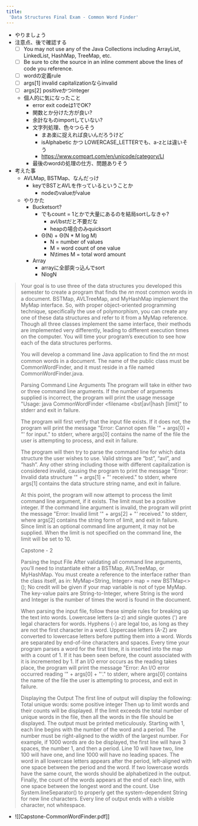 ```yaml
---
title:
 'Data Structures Final Exam - Common Word Finder'
---
```

- やりましょう
- 注意点、後で確認する
	- [ ] You may not use any of the Java Collections including ArrayList, LinkedList, HashMap, TreeMap, etc.
	- [ ] Be sure to cite the source in an inline comment above the lines of code you reference.
	- [ ] wordの定義rule
	- [ ] args[1] invalid capitalizationならinvalid
	- [ ] args[2] positiveかつinteger
	- 個人的に気になったこと
		- error exit codeは1でOK?
		- 関数とか分けた方が良い?
		- 余計なものimportしていない?
		- 文字列処理、色々つらそう
			- まあ楽に捉えれば良いんだろうけど
			- isAlphabetic かつ LOWERCASE_LETTERでも、a-zとは違いそう
			- https://www.compart.com/en/unicode/category/Ll
		- 最後のwordの処理の仕方、問題ありそう
- 考えた事
	- AVLMap, BSTMap、なんだっけ
		- keyでBSTとAVLを作っているということか
			- nodeのvalueがvalue
	- やりかた
		- Bucketsort?
			- でもcount = 1とかで大量にあるのを結局sortしなきゃ?
				- avl/bstだと不要だな
				- heapの場合のみquicksort
			- Θ(N) + Θ(N * M log M)
				- N = number of values
				- M = word count of one value
				- N\times M = total word amount
		- Array
			- arrayに全部突っ込んでsort
			- NlogN

> Your goal is to use three of the data structures you developed this semester to create a 
> program that finds the 𝑛𝑛 most common words in a document. BSTMap, AVLTreeMap, and 
> MyHashMap implement the MyMap interface. So, with proper object-oriented 
> programming technique, specifically the use of polymorphism, you can create any one of 
> these data structures and refer to it from a MyMap reference. Though all three classes 
> implement the same interface, their methods are implemented very differently, leading to 
> different execution times on the computer. You will time your program’s execution to see 
> how each of the data structures performs. 
> 
>  
> You will develop a command line Java application to find the 𝑛𝑛 most common words in a 
> document. The name of the public class must be CommonWordFinder, and it must reside in 
> a file named CommonWordFinder.java. 
>  
> Parsing Command Line Arguments 
> The program will take in either two or three command line arguments. If the number of 
> arguments supplied is incorrect, the program will print the usage message "Usage: java CommonWordFinder <filename <bst|avl|hash [limit]" 
> to stderr and exit in failure. 
> 
>  
> The program will first verify that the input file exists. If it does not, the program will print 
> the message "Error: Cannot open file '" + args[0] + "' for input." 
> to stderr, where args[0] contains the name of the file the user is attempting to process, and 
> exit in failure. 
>  
> The program will then try to parse the command line for which data structure the user 
> wishes to use. Valid strings are “bst”, “avl”, and “hash”. Any other string including those 
> with different capitalization is considered invalid, causing the program to print the message "Error: Invalid data structure '" + args[1] + "' received." 
> to stderr, where args[1] contains the data structure string name, and exit in failure. 
>  
> At this point, the program will now attempt to process the limit command line argument, if 
> it exists. The limit must be a positive integer. If the command line argument is invalid, the 
> program will print the message "Error: Invalid limit '" + args[2] + "' received." 
> to stderr, where args[2] contains the string form of limit, and exit in failure. Since limit is an 
> optional command line argument, it may not be supplied. When the limit is not specified on 
> the command line, the limit will be set to 10. 
>  
> Capstone - 2 
>  
> Parsing the Input File 
> After validating all command line arguments, you’ll need to instantiate either a BSTMap, 
> AVLTreeMap, or MyHashMap. You must create a reference to the interface rather than the 
> class itself, as in: MyMap<String, Integer> map = new BSTMap<>(); 
> No credit will be given if your map variable is not of type MyMap. The key-value pairs are 
> String-to-Integer, where String is the word and Integer is the number of times the word is 
> found in the document. 
>  
> When parsing the input file, follow these simple rules for breaking up the text into words. 
> Lowercase letters (a-z) and single quotes (') are legal characters for words. Hyphens (-) are 
> legal too, as long as they are not the first character in a word. Uppercase letters (A-Z) are 
> converted to lowercase letters before putting them into a word. Words are separated by 
> end-of-line characters and spaces. Every time your program parses a word for the first time, 
> it is inserted into the map with a count of 1. If it has been seen before, the count associated 
> with it is incremented by 1. 
> If an I/O error occurs as the reading takes place, the program will print the message "Error: An I/O error occurred reading '" + args[0] + "'." 
> to stderr, where args[0] contains the name of the file the user is attempting to process, and 
> exit in failure. 
>  
> Displaying the Output 
> The first line of output will display the following: Total unique words: some positive integer 
> Then up to limit words and their counts will be displayed. If the limit exceeds the total 
> number of unique words in the file, then all the words in the file should be displayed. The 
> output must be printed meticulously. Starting with 1, each line begins with the number of 
> the word and a period. The number must be right-aligned to the width of the largest 
> number. For example, if 1000 words are do be displayed, the first line will have 3 spaces, 
> the number 1, and then a period. Line 10 will have two, line 100 will have one, and line 1000 
> will have no leading spaces. 
> The word in all lowercase letters appears after the period, left-aligned with one space 
> between the period and the word. If two lowercase words have the same count, the words 
> should be alphabetized in the output. Finally, the count of the words appears at the end of 
> each line, with one space between the longest word and the count. Use 
> System.lineSeparator() to properly get the system-dependent String for new line characters. 
> Every line of output ends with a visible character, not whitespace. 

- ![[Capstone-CommonWordFinder.pdf]]